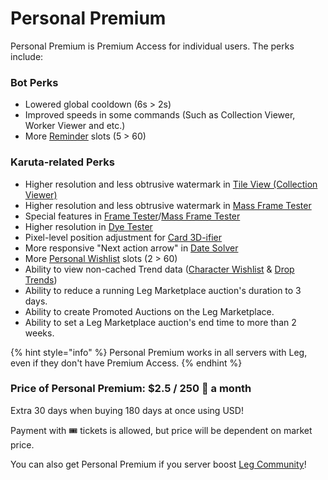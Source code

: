 # Personal Premium

Personal Premium is Premium Access for individual users. The perks include:

### Bot Perks

* Lowered global cooldown (6s > 2s)
* Improved speeds in some commands (Such as Collection Viewer, Worker Viewer and etc.)
* More [Reminder](../../useful-utilities/reminders.md) slots (5 > 60)

### Karuta-related Perks

* Higher resolution and less obtrusive watermark in [Tile View (Collection Viewer)](../../karuta-utilities/card-collection-utilities/collection-viewer.md)
* Higher resolution and less obtrusive watermark in [Mass Frame Tester](../../karuta-utilities/card-utilities/frame-tester/mass-frame-tester.md)
* Special features in [Frame Tester](../../karuta-utilities/card-utilities/frame-tester/)/[Mass Frame Tester](../../karuta-utilities/card-utilities/frame-tester/mass-frame-tester.md)
* Higher resolution in [Dye Tester](../../karuta-utilities/dye-utilities/dye-tester.md)
* Pixel-level position adjustment for [Card 3D-ifier](../../karuta-utilities/card-utilities/card-3d-ifier.md)
* More responsive "Next action arrow" in [Date Solver](../../karuta-utilities/date-solver.md)
* More [Personal Wishlist](../../karuta-utilities/character-tools/personal-wishlist.md) slots (2 > 60)
* Ability to view non-cached Trend data ([Character Wishlist](../../karuta-utilities/statistics-and-data/character-wishlist-trends.md) & [Drop Trends](../../karuta-utilities/statistics-and-data/drop-trends.md))
* Ability to reduce a running Leg Marketplace auction's duration to 3 days.
* Ability to create Promoted Auctions on the Leg Marketplace.
* Ability to set a Leg Marketplace auction's end time to more than 2 weeks.



{% hint style="info" %}
Personal Premium works in all servers with Leg, even if they don't have Premium Access.
{% endhint %}

### Price of Personal Premium: $2.5 / 250 💎 a month

Extra 30 days when buying 180 days at once using USD!

Payment with 🎟 tickets is allowed, but price will be dependent on market price.

You can also get Personal Premium if you server boost [Leg Community](https://discord.gg/SRWDAk7VnN)!
